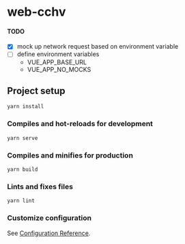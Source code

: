 # web-cchv

#### TODO
- [x] mock up network request based on environment variable
- [ ] define environment variables
  - VUE_APP_BASE_URL
  - VUE_APP_NO_MOCKS

## Project setup
```
yarn install
```

### Compiles and hot-reloads for development
```
yarn serve
```

### Compiles and minifies for production
```
yarn build
```

### Lints and fixes files
```
yarn lint
```

### Customize configuration
See [Configuration Reference](https://cli.vuejs.org/config/).
